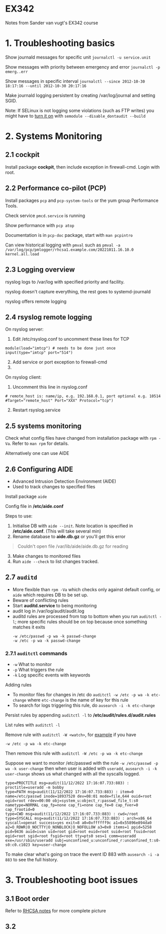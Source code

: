 # EX342
Notes from Sander van vugt's EX342 course

# 1. Troubleshooting basics
Show journald messages for specific unit `journalctl -u service.unit`

Show messages with priority between emergency and error  `journalctl -p emerg..err` 

Show messages in specific interval `journalctl --since 2012-10-30 18:17:16 --until 2012-10-30 20:17:16`

Make journald logging persistent by creating /var/log/journal and setting SGID.

Note: If SELinux is not logging some violations (such as FTP writes) you might have to [turn it on](https://serverfault.com/a/545279/455579) with `semodule --disable_dontaudit --build`

# 2. Systems Monitoring

## 2.1 cockpit

Install package **cockpit**, then include exception in firewall-cmd. Login with root.

## 2.2 Performance co-pilot (PCP)

Install packages `pcp` and `pcp-system-tools` or the yum group Performance Tools.

Check service `pmcd.service` is running

Show performance with `pcp atop`

Documentation is in `pcp-doc` package, start with `man pcpintro`

Can view historical logging with `pmval` such as `pmval -a /var/log/pcp/pmlogger/rhcsa1.example.com/20221011.16.10.0 kernel.all.load`

## 2.3 Logging overview

rsyslog logs to /var/log with specified priority and facility.

rsyslog doesn't capture everything, the rest goes to systemd-journald

rsyslog offers remote logging

## 2.4 rsyslog remote logging

On rsyslog server:
1. Edit /etc/rsyslog.conf to uncomment these lines for TCP
  ```text
  module(load="imtcp") # needs to be done just once
  input(type="imtcp" port="514")
  ```
2. Add service or port exception to firewall-cmd
3. 

On rsyslog client:
1. Uncomment this line in rsyslog.conf
  ```text
  # remote_host is: name/ip, e.g. 192.168.0.1, port optional e.g. 10514
  #Target="remote_host" Port="XXX" Protocol="tcp")
  ```
2. Restart rsyslog.service

## 2.5 systems monitoring

Check what config files have changed from installation package with `rpm -Va`. Refer to `man rpm` for details.

Alternatively one can use AIDE

## 2.6 Configuring AIDE

* Advanced Intrusion Detection Environment (AIDE)
* Used to track changes to specified files

Install package `aide`

Config file in **/etc/aide.conf**

Steps to use:

1. Initialise DB with `aide --init`. Note location is specified in **/etc/aide.conf**. (This will take several min)
2. Rename database to **aide.db.gz** or you'll get this error
> Couldn't open file /var/lib/aide/aide.db.gz for reading
3. Make changes to monitored files
4. Run `aide --check` to list changes tracked.

## 2.7 `auditd`
* More flexible than `rpm -Va` which checks only against default config, or `aide` which requires DB to be set up.
* Beware of conflicting rules
* Start **auditd.service** to being monitoring
* audit log in /var/log/audit/audit.log
* auditd rules are processed from top to bottom when you run `auditctl -l`; more specific rules should be on top because once something matches it exits
  ```text
  -w /etc/passwd -p wa -k passwd-change
  -w /etc -p wa -k passwd-change
  ```

### 2.7.1 `auditctl` commands

* `-w` What to monitor
* `-p` What triggers the rule
* `-k` Log specific events with keywords

Adding rules

* To monitor files for changes in /etc do `auditctl -w /etc -p wa -k etc-change` where `etc-change` is the name of key for this rule
* To search for logs triggering this rule, do `ausearch -i -k etc-change`

Persist rules by appending `auditctl -l` to **/etc/audit/rules.d/audit.rules**

List rules with `auditctl -l`

Remove rule with `auditctl -W <watch>`, for [example](https://linux-audit.redhat.narkive.com/9AFXJ6Py/auditctl-how-do-i-remove-a-watch) if you have
```text
-w /etc -p wa -k etc-change
```
Then remove this rule with `auditctl -W /etc -p wa -k etc-change`

Suppose we want to monitor /etc/passwd with the rule `-w /etc/passwd -p wa -k user-change` then when user is added with `useradd`, `ausearch -i -k user-change` shows us what changed with all the syscalls logged.
```text
type=PROCTITLE msg=audit(11/12/2022 17:16:07.733:883) : proctitle=useradd -m bobby
type=PATH msg=audit(11/12/2022 17:16:07.733:883) : item=0 name=/etc/passwd inode=18937520 dev=08:01 mode=file,644 ouid=root ogid=root rdev=00:00 obj=system_u:object_r:passwd_file_t:s0 nametype=NORMAL cap_fp=none cap_fi=none cap_fe=0 cap_fver=0 cap_frootid=0
type=CWD msg=audit(11/12/2022 17:16:07.733:883) : cwd=/root
type=SYSCALL msg=audit(11/12/2022 17:16:07.733:883) : arch=x86_64 syscall=openat success=yes exit=8 a0=0xffffff9c a1=0x55896e894da0 a2=O_RDWR|O_NOCTTY|O_NONBLOCK|O_NOFOLLOW a3=0x0 items=1 ppid=5258 pid=9436 auid=ivan uid=root gid=root euid=root suid=root fsuid=root egid=root sgid=root fsgid=root tty=pts0 ses=1 comm=useradd exe=/usr/sbin/useradd subj=unconfined_u:unconfined_r:unconfined_t:s0-s0:c0.c1023 key=user-change
```

To make clear what's going on trace the event ID 883 with `ausearch -i -a 883` to see the full history.

# 3. Troubleshooting boot issues

## 3.1 Boot order
Refer to [RHCSA notes](https://github.com/ivanitlearning/RHCSA-Sander-van-vugt#18-essential-troubleshooting-skills) for more complete picture

## 3.2 